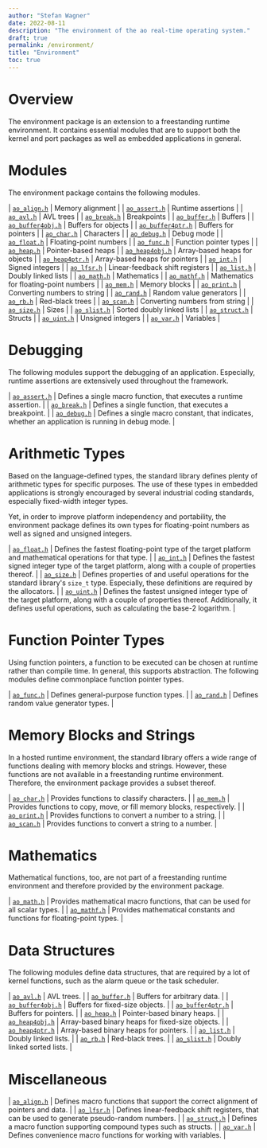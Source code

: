 ```yaml
---
author: "Stefan Wagner"
date: 2022-08-11
description: "The environment of the ao real-time operating system."
draft: true
permalink: /environment/
title: "Environment"
toc: true
---
```


# Overview

The environment package is an extension to a freestanding runtime environment. It contains essential modules that are to support both the kernel and port packages as well as embedded applications in general.

# Modules

The environment package contains the following modules.

| [`ao_align.h`](api/src/ao/ao_align.h.md) | Memory alignment |
| [`ao_assert.h`](api/src/ao/ao_assert.h.md) | Runtime assertions |
| [`ao_avl.h`](api/src/ao/ao_avl.h.md) | AVL trees |
| [`ao_break.h`](api/src/ao/ao_break.h.md) | Breakpoints |
| [`ao_buffer.h`](api/src/ao/ao_buffer.h.md) | Buffers |
| [`ao_buffer4obj.h`](api/src/ao/ao_buffer4obj.h.md) | Buffers for objects |
| [`ao_buffer4ptr.h`](api/src/ao/ao_buffer4ptr.h.md) | Buffers for pointers |
| [`ao_char.h`](api/src/ao/ao_char.h.md) | Characters |
| [`ao_debug.h`](api/src/ao/ao_debug.h.md) | Debug mode |
| [`ao_float.h`](api/src/ao/ao_float.h.md) | Floating-point numbers |
| [`ao_func.h`](api/src/ao/ao_func.h.md) | Function pointer types |
| [`ao_heap.h`](api/src/ao/ao_heap.h.md) | Pointer-based heaps |
| [`ao_heap4obj.h`](api/src/ao/ao_heap4obj.h.md) | Array-based heaps for objects |
| [`ao_heap4ptr.h`](api/src/ao/ao_heap4ptr.h.md) | Array-based heaps for pointers |
| [`ao_int.h`](api/src/ao/ao_int.h.md) | Signed integers |
| [`ao_lfsr.h`](api/src/ao/ao_lfsr.h.md) | Linear-feedback shift registers |
| [`ao_list.h`](api/src/ao/ao_list.h.md) | Doubly linked lists |
| [`ao_math.h`](api/src/ao/ao_math.h.md) | Mathematics |
| [`ao_mathf.h`](api/src/ao/ao_mathf.h.md) | Mathematics for floating-point numbers |
| [`ao_mem.h`](api/src/ao/ao_mem.h.md) | Memory blocks |
| [`ao_print.h`](api/src/ao/ao_print.h.md) | Converting numbers to string |
| [`ao_rand.h`](api/src/ao/ao_rand.h.md) | Random value generators |
| [`ao_rb.h`](api/src/ao/ao_rb.h.md) | Red-black trees |
| [`ao_scan.h`](api/src/ao/ao_scan.h.md) | Converting numbers from string |
| [`ao_size.h`](api/src/ao/ao_size.h.md) | Sizes |
| [`ao_slist.h`](api/src/ao/ao_slist.h.md) | Sorted doubly linked lists |
| [`ao_struct.h`](api/src/ao/ao_struct.h.md) | Structs |
| [`ao_uint.h`](api/src/ao/ao_uint.h.md) | Unsigned integers |
| [`ao_var.h`](api/src/ao/ao_var.h.md) | Variables |

# Debugging

The following modules support the debugging of an application. Especially, runtime assertions are extensively used throughout the framework.

| [`ao_assert.h`](api/src/ao/ao_assert.h.md) | Defines a single macro function, that executes a runtime assertion. |
| [`ao_break.h`](api/src/ao/ao_break.h.md) | Defines a single function, that executes a breakpoint. |
| [`ao_debug.h`](api/src/ao/ao_debug.h.md) | Defines a single macro constant, that indicates, whether an application is running in debug mode. |

# Arithmetic Types

Based on the language-defined types, the standard library defines plenty of arithmetic types for specific purposes. The use of these types in embedded applications is strongly encouraged by several industrial coding standards, especially fixed-width integer types. 

Yet, in order to improve platform independency and portability, the environment package defines its own types for floating-point numbers as well as signed and unsigned integers.

| [`ao_float.h`](api/src/ao/ao_float.h.md) | Defines the fastest floating-point type of the target platform and mathematical operations for that type. |
| [`ao_int.h`](api/src/ao/ao_int.h.md) | Defines the fastest signed integer type of the target platform, along with a couple of properties thereof. |
| [`ao_size.h`](api/src/ao/ao_size.h.md) | Defines properties of and useful operations for the standard library's `size_t` type. Especially, these definitions are required by the allocators. |
| [`ao_uint.h`](api/src/ao/ao_uint.h.md) | Defines the fastest unsigned integer type of the target platform, along with a couple of properties thereof. Additionally, it defines useful operations, such as calculating the base-2 logarithm. |

# Function Pointer Types

Using function pointers, a function to be executed can be chosen at runtime rather than compile time. In general, this supports abstraction. The following modules define commonplace function pointer types.

| [`ao_func.h`](api/src/ao/ao_func.h.md) | Defines general-purpose function types. |
| [`ao_rand.h`](api/src/ao/ao_rand.h.md) | Defines random value generator types. |

# Memory Blocks and Strings

In a hosted runtime environment, the standard library offers a wide range of functions dealing with memory blocks and strings. However, these functions are not available in a freestanding runtime environment. Therefore, the environment package provides a subset thereof.

| [`ao_char.h`](api/src/ao/ao_char.h.md) | Provides functions to classify characters. |
| [`ao_mem.h`](api/src/ao/ao_mem.h.md) | Provides functions to copy, move, or fill memory blocks, respectively. |
| [`ao_print.h`](api/src/ao/ao_print.h.md) | Provides functions to convert a number to a string. |
| [`ao_scan.h`](api/src/ao/ao_scan.h.md) | Provides functions to convert a string to a number. |

# Mathematics

Mathematical functions, too, are not part of a freestanding runtime environment and therefore provided by the environment package.

| [`ao_math.h`](api/src/ao/ao_math.h.md) | Provides mathematical macro functions, that can be used for all scalar types. |
| [`ao_mathf.h`](api/src/ao/ao_mathf.h.md) | Provides mathematical constants and functions for floating-point types. |

# Data Structures

The following modules define data structures, that are required by a lot of kernel functions, such as the alarm queue or the task scheduler.

| [`ao_avl.h`](api/src/ao/ao_avl.h.md) | AVL trees. |
| [`ao_buffer.h`](api/src/ao/ao_buffer.h.md) | Buffers for arbitrary data. |
| [`ao_buffer4obj.h`](api/src/ao/ao_buffer4obj.h.md) | Buffers for fixed-size objects. |
| [`ao_buffer4ptr.h`](api/src/ao/ao_buffer4ptr.h.md) | Buffers for pointers. |
| [`ao_heap.h`](api/src/ao/ao_heap.h.md) | Pointer-based binary heaps. |
| [`ao_heap4obj.h`](api/src/ao/ao_heap4obj.h.md) | Array-based binary heaps for fixed-size objects. |
| [`ao_heap4ptr.h`](api/src/ao/ao_heap4ptr.h.md) | Array-based binary heaps for pointers. |
| [`ao_list.h`](api/src/ao/ao_list.h.md) | Doubly linked lists. |
| [`ao_rb.h`](api/src/ao/ao_rb.h.md) | Red-black trees. |
| [`ao_slist.h`](api/src/ao/ao_slist.h.md) | Doubly linked sorted lists. |

# Miscellaneous

| [`ao_align.h`](api/src/ao/ao_align.h.md) | Defines macro functions that support the correct alignment of pointers and data. |
| [`ao_lfsr.h`](api/src/ao/ao_lfsr.h.md) | Defines linear-feedback shift registers, that can be used to generate pseudo-random numbers. |
| [`ao_struct.h`](api/src/ao/ao_struct.h.md) | Defines a macro function supporting compound types such as structs. |
| [`ao_var.h`](api/src/ao/ao_var.h.md) | Defines convenience macro functions for working with variables. |
